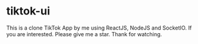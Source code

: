 # tiktok-ui
This is a clone TikTok App by me using ReactJS, NodeJS and SocketIO.
If you are interested. Please give me a star.
Thank for watching.
